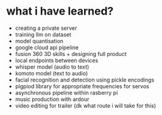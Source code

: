 # what i have learned?

- creating a private server
- training llm on dataset
- model quantisation 
- google cloud api pipeline
- fusion 360 3D skills + designing full product
- local endpoints between devices
- whisper model (audio to text)
- komoto model (text to audio)
- facial recognition and detection using pickle encodings
- pigpiod library for appropriate frequencies for servos
- asynchronous pipeline within rasberry pi
- music production with ardour
- video editing for trailer (dk what route i will take for this)